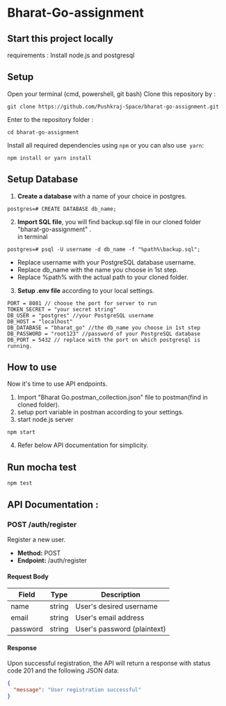 # Bharat-Go-assignment
## Start this project locally
requirements : Install node.js and postgresql 

## Setup 
Open your terminal (cmd, powershell, git bash)
Clone this repository by :
```
git clone https://github.com/Pushkraj-Space/bharat-go-assignment.git
```
Enter to the repository folder :
```
cd bharat-go-assignment
```
Install all required dependencies using `npm` or you can also use` yarn`:
```
npm install or yarn install
```
## Setup Database
1. **Create a database** with a name of your choice in postgres.
```
postgres=# CREATE DATABASE db_name;
```
2. **Import SQL file**, you will find backup.sql file in our cloned folder "bharat-go-assignment" .\
   in terminal
```
postgres=# psql -U username -d db_name -f "%path%\backup.sql";
```
* Replace username with your PostgreSQL database username.
* Replace db_name with the name you choose in 1st step.
* Replace %path% with the actual path to your cloned folder.

3. **Setup .env file** according to your local settings.
```
PORT = 8081 // choose the port for server to run
TOKEN_SECRET = "your secret string"
DB_USER = "postgres" //your PostgreSQL username
DB_HOST = "localhost" 
DB_DATABASE = "bharat_go" //the db_name you choose in 1st step
DB_PASSWORD = "root123" //password of your PostgreSQL database
DB_PORT = 5432 // replace with the port on which postgresql is running.
   ```
## How to use 
Now it's time to use API endpoints.
1. Import "Bharat Go.postman_collection.json" file to postman(find in cloned folder).
2. setup port variable in postman according to your settings.
3. start node.js server
```
npm start
```
4. Refer below API documentation for simplicity.

## Run mocha test 
```
npm test
```

## API Documentation : 

### POST /auth/register

Register a new user.

- **Method:** POST
- **Endpoint:** /auth/register

#### Request Body

| Field     | Type     | Description                   |
|-----------|----------|-------------------------------|
| name  | string   | User's desired username       |
| email     | string   | User's email address          |
| password  | string   | User's password (plaintext)    |

#### Response

Upon successful registration, the API will return a response with status code 201 and the following JSON data:

```json
{
  "message": "User registration successful"
}
